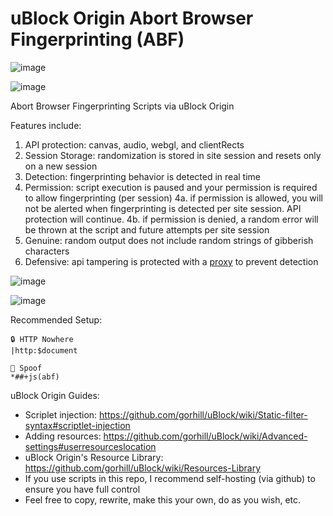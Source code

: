 # uBlock Origin Abort Browser Fingerprinting (ABF)

![image](https://user-images.githubusercontent.com/6946045/87236128-0ab16800-c39a-11ea-8ce2-109ed7878dc9.png)

![image](https://user-images.githubusercontent.com/6946045/87235602-8c9d9300-c392-11ea-9ccc-7be79702df13.png)

Abort Browser Fingerprinting Scripts via uBlock Origin

Features include:
1. API protection: canvas, audio, webgl, and clientRects
2. Session Storage: randomization is stored in site session and resets only on a new session
3. Detection: fingerprinting behavior is detected in real time
4. Permission: script execution is paused and your permission is required to allow fingerprinting (per session)
4a. if permission is allowed, you will not be alerted when fingerprinting is detected per site session. API protection will continue.
4b. if permission is denied, a random error will be thrown at the script and future attempts per site session
5. Genuine: random output does not include random strings of gibberish characters
6. Defensive: api tampering is protected with a [proxy](https://adtechmadness.wordpress.com/2019/03/23/javascript-tampering-detection-and-stealth/) to prevent detection

![image](https://user-images.githubusercontent.com/6946045/87235868-ff5c3d80-c395-11ea-87b1-56f759419043.png)

![image](https://user-images.githubusercontent.com/6946045/87235934-164f5f80-c397-11ea-8df9-1468ecf872f1.png)

Recommended Setup:
```
🔒 HTTP Nowhere
|http:$document

🧪 Spoof
*##+js(abf)
```

uBlock Origin Guides:
- Scriplet injection: https://github.com/gorhill/uBlock/wiki/Static-filter-syntax#scriptlet-injection
- Adding resources: https://github.com/gorhill/uBlock/wiki/Advanced-settings#userresourceslocation
- uBlock Origin's Resource Library: https://github.com/gorhill/uBlock/wiki/Resources-Library
- If you use scripts in this repo, I recommend self-hosting (via github) to ensure you have full control
- Feel free to copy, rewrite, make this your own, do as you wish, etc.
